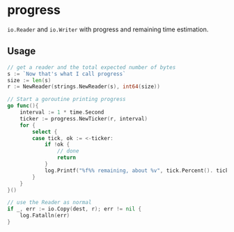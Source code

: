 # progress

`io.Reader` and `io.Writer` with progress and remaining time estimation.

## Usage

```go
// get a reader and the total expected number of bytes
s := `Now that's what I call progress`
size := len(s)
r := NewReader(strings.NewReader(s), int64(size))

// Start a goroutine printing progress
go func(){
	interval := 1 * time.Second
	ticker := progress.NewTicker(r, interval)
	for {
		select {
		case tick, ok := <-ticker:
			if !ok {
				// done
				return
			}
			log.Printf("%f%% remaining, about %v", tick.Percent(). tick.Remaining())
		}
	}
}()

// use the Reader as normal
if _, err := io.Copy(dest, r); err != nil {
	log.Fatalln(err)
}
```

